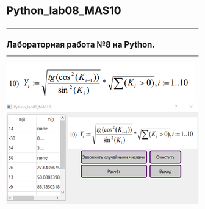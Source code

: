 # Python_lab08_MAS10<h2>
___
## Лабораторная работа №8 на Python.
___
![Screenshot](lab8.png)
![Screenshot](screenshot.PNG)
